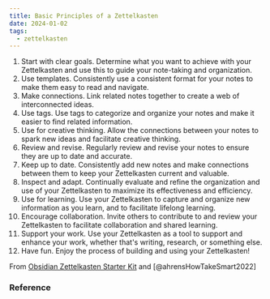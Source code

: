 ```yaml
---
title: Basic Principles of a Zettelkasten
date: 2024-01-02
tags:
  - zettelkasten
---
```

1. Start with clear goals. Determine what you want to achieve with your Zettelkasten and use this to guide your note-taking and organization.
2. Use templates. Consistently use a consistent format for your notes to make them easy to read and navigate.
3. Make connections. Link related notes together to create a web of interconnected ideas.
4. Use tags. Use tags to categorize and organize your notes and make it easier to find related information.
5. Use for creative thinking. Allow the connections between your notes to spark new ideas and facilitate creative thinking.
6. Review and revise. Regularly review and revise your notes to ensure they are up to date and accurate.
7. Keep up to date. Consistently add new notes and make connections between them to keep your Zettelkasten current and valuable.
8. Inspect and adapt. Continually evaluate and refine the organization and use of your Zettelkasten to maximize its effectiveness and efficiency.
9. Use for learning. Use your Zettelkasten to capture and organize new information as you learn, and to facilitate lifelong learning.
10. Encourage collaboration. Invite others to contribute to and review your Zettelkasten to facilitate collaboration and shared learning.
11. Support your work. Use your Zettelkasten as a tool to support and enhance your work, whether that's writing, research, or something else.
12. Have fun. Enjoy the process of building and using your Zettelkasten!

From [Obsidian Zettelkasten Starter Kit](https://github.com/groepl/Obsidian-Zettelkasten-Starter-Kit) and [@ahrensHowTakeSmart2022]

### Reference